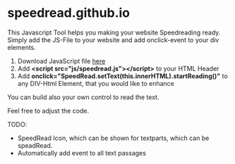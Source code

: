 speedread.github.io
===================

This Javascript Tool helps you making your website Speedreading ready.
Simply add the JS-File to your website and add onclick-event to your div elements.

1. Download JavaScript file <a href="https://raw.githubusercontent.com/speedread/speedread.github.io/master/js/speedread.js">here</a>
2. Add <b>&lt;script src="js/speedread.js">&lt;/script></b> to your HTML Header
3. Add <b>onclick="SpeedRead.setText(this.innerHTML).startReading()"</b> to any DIV-Html Element, that you would like to enhance

You can build also your own control to read the text.

Feel free to adjust the code.

TODO:
- SpeedRead Icon, which can be shown for textparts, which can be speadRead.
- Automatically add event to all text passages
